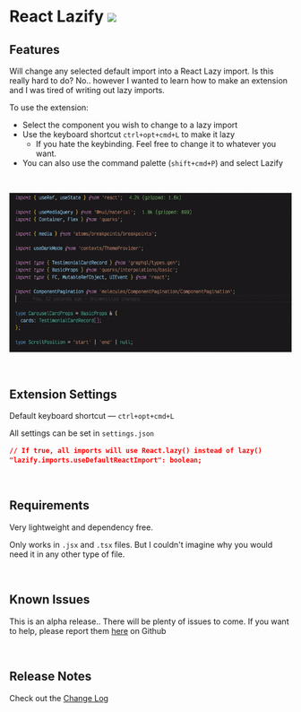 # React Lazify <image src="https://raw.githubusercontent.com/jpwallace22/react-lazify/main/src/assets/react-lazy.png" width="50px">

## Features

Will change any selected default import into a React Lazy import. Is this really hard to do? No.. however I wanted to learn how to make an extension and I was tired of writing out lazy imports.

To use the extension:

- Select the component you wish to change to a lazy import
- Use the keyboard shortcut `ctrl+opt+cmd+L` to make it lazy
  - If you hate the keybinding. Feel free to change it to whatever you want.
- You can also use the command palette (`shift+cmd+P`) and select Lazify

<br>

![Demo](https://raw.githubusercontent.com/jpwallace22/react-lazify/main/src/assets/demo.gif)

<br>

## Extension Settings

Default keyboard shortcut — `ctrl+opt+cmd+L`

All settings can be set in `settings.json`

```json
// If true, all imports will use React.lazy() instead of lazy()
"lazify.imports.useDefaultReactImport": boolean;
```

<br>

## Requirements

Very lightweight and dependency free.

Only works in `.jsx` and `.tsx` files. But I couldn't imagine why you would need it in any other type of file.

<br>

## Known Issues

This is an alpha release.. There will be plenty of issues to come. If you want to help, please report them [here](https://github.com/jpwallace22/react-lazify/issues) on Github

<br>

## Release Notes

Check out the [Change Log](CHANGELOG.md)
